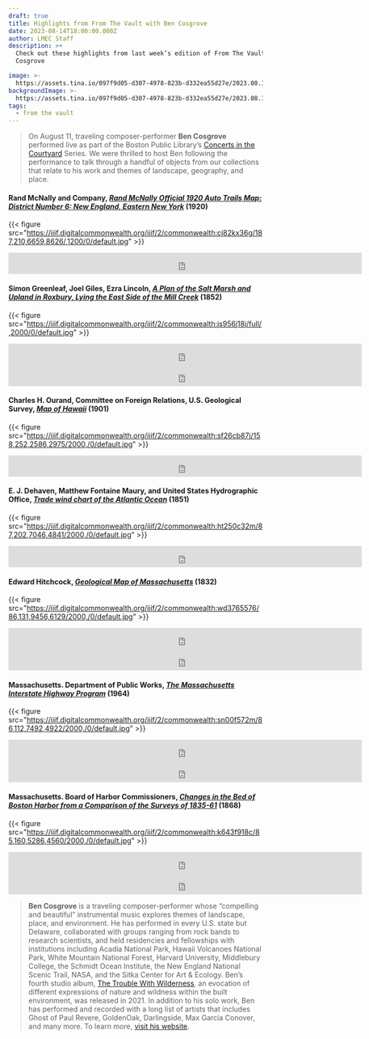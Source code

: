 ```yaml
---
draft: true
title: Highlights from From The Vault with Ben Cosgrove
date: 2023-08-14T18:00:00.000Z
author: LMEC Staff
description: >+
  Check out these highlights from last week’s edition of From The Vault with Ben
  Cosgrove

image: >-
  https://assets.tina.io/097f9d05-d307-4978-823b-d332ea55d27e/2023.08.11thumbnail_20230211Cosgrove040.jpg
backgroundImage: >-
  https://assets.tina.io/097f9d05-d307-4978-823b-d332ea55d27e/2023.08.11thumbnail_20230211Cosgrove040.jpg
tags:
  - from the vault
---
```


> On August 11, traveling composer-performer **Ben Cosgrove** performed live as part of the Boston Public Library’s [Concerts in the Courtyard](https://bpl.bibliocommons.com/events/64591a53ea132336001b43f6) Series. We were thrilled to host Ben following the performance to talk through a handful of objects from our collections that relate to his work and themes of landscape, geography, and place.

#### Rand McNally and Company, *[Rand McNally Official 1920 Auto Trails Map: District Number 6: New England, Eastern New York](https://collections.leventhalmap.org/search/commonwealth:cj82kx356)* (1920)

{{< figure src="https://iiif.digitalcommonwealth.org/iiif/2/commonwealth:cj82kx36g/187,210,6659,8626/,1200/0/default.jpg" >}}

<iframe style="border: 0; width: 700px; height: 42px;" src="https://bandcamp.com/EmbeddedPlayer/album=3883345224/size=small/bgcol=ffffff/linkcol=0687f5/track=1441885200/transparent=true/" seamless><a href="https://bencosgrove.bandcamp.com/album/yankee-division">Yankee Division by Ben Cosgrove</a></iframe>

#### Simon Greenleaf, Joel Giles, Ezra Lincoln, *[A Plan of the Salt Marsh and Upland in Roxbury, Lying the East Side of the Mill Creek](https://collections.leventhalmap.org/search/commonwealth:js956j178)* (1852)

{{< figure src="https://iiif.digitalcommonwealth.org/iiif/2/commonwealth:js956j18j/full/,2000/0/default.jpg" >}}

<iframe style="border: 0; width: 700px; height: 42px;" src="https://bandcamp.com/EmbeddedPlayer/album=1650954297/size=small/bgcol=ffffff/linkcol=0687f5/track=1593964190/transparent=true/" seamless><a href="https://bencosgrove.bandcamp.com/album/salt">Salt by Ben Cosgrove</a></iframe>

<iframe style="border: 0; width: 700px; height: 42px;" src="https://bandcamp.com/EmbeddedPlayer/album=1650954297/size=small/bgcol=ffffff/linkcol=0687f5/track=1359306701/transparent=true/" seamless><a href="https://bencosgrove.bandcamp.com/album/salt">Salt by Ben Cosgrove</a></iframe>

#### Charles H. Ourand, Committee on Foreign Relations, U.S. Geological Survey, *[Map of Hawaii](https://collections.leventhalmap.org/search/commonwealth:cr56r708p)* (1901)

{{< figure src="https://iiif.digitalcommonwealth.org/iiif/2/commonwealth:sf26cb87j/158,252,2586,2975/2000,/0/default.jpg" >}}

<iframe style="border: 0; width: 700px; height: 42px;" src="https://bandcamp.com/EmbeddedPlayer/album=121764284/size=small/bgcol=ffffff/linkcol=0687f5/track=128960474/transparent=true/" seamless><a href="https://bencosgrove.bandcamp.com/album/bearings">Bearings by Ben Cosgrove</a></iframe>

#### E. J. Dehaven, Matthew Fontaine Maury, and United States Hydrographic Office, *[Trade wind chart of the Atlantic Ocean](https://collections.leventhalmap.org/search/commonwealth:ht250c31b)* (1851)

{{< figure src="https://iiif.digitalcommonwealth.org/iiif/2/commonwealth:ht250c32m/87,202,7046,4841/2000,/0/default.jpg" >}}

<iframe style="border: 0; width: 700px; height: 42px;" src="https://bandcamp.com/EmbeddedPlayer/album=121764284/size=small/bgcol=ffffff/linkcol=0687f5/track=3644516220/transparent=true/" seamless><a href="https://bencosgrove.bandcamp.com/album/bearings">Bearings by Ben Cosgrove</a></iframe>

#### Edward Hitchcock, *[Geological Map of Massachusetts](https://collections.leventhalmap.org/search/commonwealth:wd376556x)* (1832)

{{< figure src="https://iiif.digitalcommonwealth.org/iiif/2/commonwealth:wd3765576/86,131,9456,6129/2000,/0/default.jpg" >}}

<iframe style="border: 0; width: 700px; height: 42px;" src="https://bandcamp.com/EmbeddedPlayer/album=1840432649/size=small/bgcol=ffffff/linkcol=0687f5/track=674589593/transparent=true/" seamless><a href="https://bencosgrove.bandcamp.com/album/the-trouble-with-wilderness">The Trouble With Wilderness by Ben Cosgrove</a></iframe>

<iframe style="border: 0; width: 700px; height: 42px;" src="https://bandcamp.com/EmbeddedPlayer/album=177790730/size=small/bgcol=ffffff/linkcol=0687f5/track=4293525399/transparent=true/" seamless><a href="https://bencosgrove.bandcamp.com/album/solo-piano-live">Solo Piano (live) by Ben Cosgrove</a></iframe>

#### Massachusetts. Department of Public Works, *[The Massachusetts Interstate Highway Program](https://collections.leventhalmap.org/search/commonwealth:p841cs038)* (1964)

{{< figure src="https://iiif.digitalcommonwealth.org/iiif/2/commonwealth:sn00f572m/86,112,7492,4922/2000,/0/default.jpg" >}}

<iframe style="border: 0; width: 700px; height: 42px;" src="https://bandcamp.com/EmbeddedPlayer/album=1840432649/size=small/bgcol=ffffff/linkcol=0687f5/track=2629595439/transparent=true/" seamless><a href="https://bencosgrove.bandcamp.com/album/the-trouble-with-wilderness">The Trouble With Wilderness by Ben Cosgrove</a></iframe>

<iframe style="border: 0; width: 700px; height: 42px;" src="https://bandcamp.com/EmbeddedPlayer/album=1840432649/size=small/bgcol=ffffff/linkcol=0687f5/track=1310365093/transparent=true/" seamless><a href="https://bencosgrove.bandcamp.com/album/the-trouble-with-wilderness">The Trouble With Wilderness by Ben Cosgrove</a></iframe>

#### Massachusetts. Board of Harbor Commissioners, *[Changes in the Bed of Boston Harbor from a Comparison of the Surveys of 1835-61](https://collections.leventhalmap.org/search/commonwealth:3f4633699)* (1868)

{{< figure src="https://iiif.digitalcommonwealth.org/iiif/2/commonwealth:k643f918c/85,160,5286,4560/2000,/0/default.jpg" >}}

<iframe style="border: 0; width: 700px; height: 42px;" src="https://bandcamp.com/EmbeddedPlayer/album=1650954297/size=small/bgcol=ffffff/linkcol=0687f5/track=3815515369/transparent=true/" seamless><a href="https://bencosgrove.bandcamp.com/album/salt">Salt by Ben Cosgrove</a></iframe>

<iframe style="border: 0; width: 700px; height: 42px;" src="https://bandcamp.com/EmbeddedPlayer/album=1650954297/size=small/bgcol=ffffff/linkcol=0687f5/track=4167464201/transparent=true/" seamless><a href="https://bencosgrove.bandcamp.com/album/salt">Salt by Ben Cosgrove</a></iframe>

> **Ben Cosgrove** is a traveling composer-performer whose “compelling and beautiful” instrumental music explores themes of landscape, place, and environment. He has performed in every U.S. state but Delaware, collaborated with groups ranging from rock bands to research scientists, and held residencies and fellowships with institutions including Acadia National Park, Hawaii Volcanoes National Park, White Mountain National Forest, Harvard University, Middlebury College, the Schmidt Ocean Institute, the New England National Scenic Trail, NASA, and the Sitka Center for Art & Ecology. Ben’s fourth studio album, [The Trouble With Wilderness](https://bencosgrove.bandcamp.com/album/the-trouble-with-wilderness), an evocation of different expressions of nature and wildness within the built environment, was released in 2021. In addition to his solo work, Ben has performed and recorded with a long list of artists that includes Ghost of Paul Revere, GoldenOak, Darlingside, Max García Conover, and many more. To learn more, [visit his website](https://www.bencosgrove.com/).

